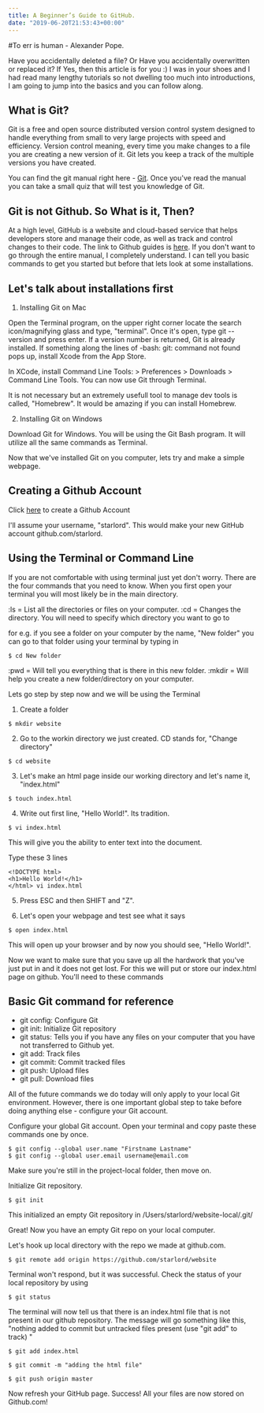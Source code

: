 ```yaml
---
title: A Beginner’s Guide to GitHub.
date: "2019-06-20T21:53:43+00:00"
---
```

#To err is human - Alexander Pope.

Have you accidentally deleted a file? Or Have you accidentally overwritten or replaced it? If Yes, then this article is for you :) I was in your shoes and I had read many lengthy tutorials so not dwelling too much into introductions, I am going to jump into the basics and you can follow along.

## What is Git?

Git is a free and open source distributed version control system designed to handle everything from small to very large projects with speed and efficiency. Version control meaning, every time you make changes to a file you are creating a new version of it. Git lets you keep a track of the multiple versions you have created.

You can find the git manual right here - [Git](https://git-scm.com/docs). Once you've read the manual you can take a small quiz that will test you knowledge of Git.


## Git is not Github. So What is it, Then?

At a high level, GitHub is a website and cloud-based service that helps developers store and manage their code, as well as track and control changes to their code. The link to Github guides is [here](https://guides.github.com/). If you don't want to go through the entire manual, I completely understand. I can tell you basic commands to get you started but before that lets look at some installations.

## Let's talk about installations first

1. Installing Git on Mac

Open the Terminal program, on the upper right corner locate the search icon/magnifying glass and type, "terminal". Once it's open, type git --version and press enter. If a version number is returned, Git is already installed. If something along the lines of -bash: git: command not found pops up, install Xcode from the App Store.

In XCode, install Command Line Tools: > Preferences > Downloads > Command Line Tools. You can now use Git through Terminal.

It is not necessary but an extremely usefull tool to manage dev tools is called, "Homebrew". It would be amazing if you can install Homebrew.

2. Installing Git on Windows

Download Git for Windows. You will be using the Git Bash program. It will utilize all the same commands as Terminal.

Now that we've installed Git on you computer, lets try and make a simple webpage. 

## Creating a Github Account

Click [here](https://github.com/) to create a Github Account

I'll assume your username, "starlord". This would make your new GitHub account github.com/starlord.

## Using the Terminal or Command Line

If you are not comfortable with using terminal just yet don't worry. There are the four commands that you need to know. When you first open your terminal you will most likely be in the main directory.

:ls = List all the directories or files on your computer.
:cd = Changes the directory. You will need to specify which directory you want to go to 

for e.g. if you see a folder on your computer by the name, "New folder" 
you can go to that folder using your terminal by typing in

```shell_session
$ cd New folder
```

:pwd = Will tell you everything that is there in this new folder.
:mkdir = Will help you create a new folder/directory on your computer. 

Lets go step by step now and we will be using the Terminal

1. Create a folder

```shell_session
$ mkdir website
```

2. Go to the workin directory we just created. CD stands for, "Change directory"

```shell_session
$ cd website
```

3. Let's make an html page inside our working directory and let's name it, "index.html"

```shell_session
$ touch index.html
```

4. Write out first line, "Hello World!". Its tradition.

```shell_session
$ vi index.html
```

This will give you the ability to enter text into the document.

Type these 3 lines

```vim
<!DOCTYPE html>
<h1>Hello World!</h1>
</html> vi index.html
```

5. Press ESC and then SHIFT and "Z".

6. Let's open your webpage and test see what it says

```shell_session
$ open index.html
```

This will open up your browser and by now you should see, "Hello World!".

Now we want to make sure that you save up all the hardwork that you've just put in and it does not get lost. For this we will put or store our index.html page on github.  You'll need to these commands

## Basic Git command for reference

- git config: Configure Git
- git init: Initialize Git repository
- git status: Tells you if you have any files on your computer that you have not transferred to Github yet.
- git add: Track files
- git commit: Commit tracked files
- git push: Upload files
- git pull: Download files


All of the future commands we do today will only apply to your local Git environment. However, there is one important global step to take before doing anything else - configure your Git account.

Configure your global Git account. Open your terminal and copy paste these commands one by once.

```shell_session
$ git config --global user.name "Firstname Lastname"
$ git config --global user.email username@email.com
```

Make sure you're still in the project-local folder, then move on. 

Initialize Git repository.

```shell_session
$ git init
``` 

This initialized an empty Git repository in /Users/starlord/website-local/.git/

Great! Now you have an empty Git repo on your local computer.

Let's hook up local directory with the repo we made at github.com.

```shell_session
$ git remote add origin https://github.com/starlord/website
``` 

Terminal won't respond, but it was successful. Check the status of your local repository by using 

```shell_session
$ git status
``` 

The terminal will now tell us that there is an index.html file that is not present in our github repository. The message
will go something like this, "nothing added to commit but untracked files present (use "git add" to track)
"
```shell_session
$ git add index.html
``` 

```shell_session
$ git commit -m "adding the html file"
``` 

```shell_session
$ git push origin master
``` 

Now refresh your GitHub page. Success! All your files are now stored on Github.com!
